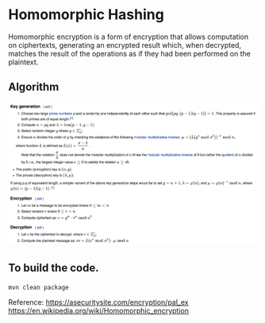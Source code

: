 # Homomorphic Hashing

Homomorphic encryption is a form of encryption that allows computation on ciphertexts, generating an encrypted result which, when decrypted, matches the result of the operations as if they had been performed on the plaintext.

## Algorithm
![](Algorithm.png)

## To build the code. 
```mvn clean package```

Reference:
https://asecuritysite.com/encryption/pal_ex
https://en.wikipedia.org/wiki/Homomorphic_encryption